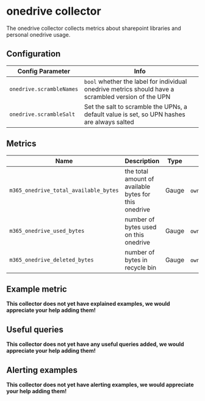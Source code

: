 # onedrive collector

The onedrive collector collects metrics about sharepoint libraries and personal onedrive usage.

## Configuration

| Config Parameter         | Info                                                                                                |
|--------------------------|-----------------------------------------------------------------------------------------------------|
| `onedrive.scrambleNames` | `bool` whether the label for individual onedrive metrics should have a scrambled version of the UPN |
| `onedrive.scrambleSalt`  | Set the salt to scramble the UPNs, a default value is set, so UPN hashes are always salted          |

## Metrics

| Name                                  | Description                                           | Type  | Labels                                 |
|---------------------------------------|-------------------------------------------------------|-------|----------------------------------------|
| `m365_onedrive_total_available_bytes` | the total amount of available bytes for this onedrive | Gauge | `owner`,`driveType`,`driveID`,`tenant` |
| `m365_onedrive_used_bytes`            | number of bytes used on this onedrive                 | Gauge | `owner`,`driveType`,`driveID`,`tenant` |
| `m365_onedrive_deleted_bytes`         | number of bytes in recycle bin                        | Gauge | `owner`,`driveType`,`driveID`,`tenant` |

## Example metric
__This collector does not yet have explained examples, we would appreciate your help adding them!__

## Useful queries
__This collector does not yet have any useful queries added, we would appreciate your help adding them!__

## Alerting examples
__This collector does not yet have alerting examples, we would appreciate your help adding them!__
